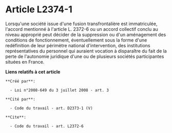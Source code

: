 # Article L2374-1

Lorsqu'une société issue d'une fusion transfrontalière est immatriculée, l'accord mentionné à l'article L. 2372-6 ou un
accord collectif conclu au niveau approprié peut décider de la suppression ou d'un aménagement des conditions de
fonctionnement, éventuellement sous la forme d'une redéfinition de leur périmètre national d'intervention, des institutions
représentatives du personnel qui auraient vocation à disparaître du fait de la perte de l'autonomie juridique d'une ou de
plusieurs sociétés participantes situées en France.

**Liens relatifs à cet article**

	**Créé par**:

	  - Loi n°2008-649 du 3 juillet 2008 - art. 3

	**Cité par**:

	  - Code du travail - art. D2373-1 (V)

	**Cite**:

	  - Code du travail - art. L2372-6
